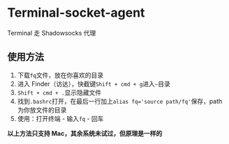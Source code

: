 # Terminal-socket-agent
Terminal 走 Shadowsocks 代理

## 使用方法
1. 下载`fq`文件，放在你喜欢的目录
2. 进入 Finder（访达），快截键`Shift + cmd + g`进入`~`目录
3. `Shift + cmd + .`显示隐藏文件
4. 找到`.bashrc`打开，在最后一行加上`alias fq='source path/fq'`保存，path 为你放文件的目录
5. 使用：打开终端 - 输入`fq` - 回车

**以上方法只支持 Mac，其余系统未试过，但原理是一样的**
